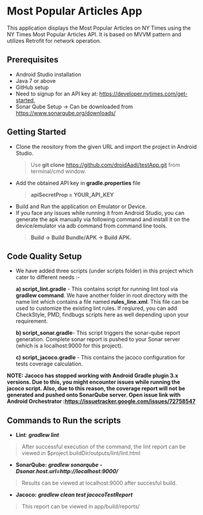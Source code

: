 # Most Popular Articles App
This application displays the Most Popular Articles on NY Times using the NY Times Most Popular Articles API.
It is based on MVVM pattern and utilizes Retrofit for network operation.


## Prerequisites
- Android Studio installation
- Java 7 or above
- GitHub setup
- Need to signup for an API key
at: https://developer.nytimes.com/get-started,
- Sonar Qube Setup -> Can be downloaded from https://www.sonarqube.org/downloads/


## Getting Started
- Clone the reository from the given URL and import the project in Android Studio.
  > Use **git clone** https://github.com/droidAadi/testApp.git from terminal/cmd window.
- Add the obtained API key in **gradle.properties** file 
  > **apiSecretProp = YOUR_API_KEY**
- Build and Run the application on Emulator or Device.
- If you face any issues while running it from Android Studio, you can generate the apk manually via following command and install it on the device/emulator via adb command from command line tools.
  > **Build -> Build Bundle/APK -> Build APK.**

## Code Quality Setup
- We have added three scripts (under scripts folder) in this project which cater to different needs :-

  **a) script_lint.gradle** - This contains script for running lint tool via **gradlew command**. We have another folder in root directory with the name lint which contains a file named **rules_line.xml**. This file can be used to customize the existing lint rules.
If reqiured, you can add CheckStyle, PMD, findbugs scripts here as well depending upon your requirement.

  **b) script_sonar.gradle**- This script triggers the sonar-qube report generation. Complete sonar report is pushed to your Sonar server (which is a localhost:9000 for this project).

  **c) script_jacoco.gradle** - This contains the jacoco configuration for tests coverage calculation.

**NOTE: Jacoco has stopped working with Android Gradle plugin 3.x versions. Due to this, you might encounter issues while running the jacoco script. Also, due to this reason, the coverage report will not be generated and pushed onto SonarQube server.
Open issue link with Android Orchestrator :https://issuetracker.google.com/issues/72758547**

## Commands to Run the scripts
- **Lint**: **_gradlew lint_** 
> After successful execution of the command, the lint report can be viewed in $project.buildDir/outputs/lint/lint.html
- **SonarQube:** **_gradlew sonarqube -Dsonar.host.url=http://localhost:9000/_**
> Results can be viewed at localhost:9000 after succesful build.
- **Jacoco:** **_gradlew clean test jacocoTestReport_**
> This report can be viewed in app/build/reports/
